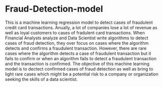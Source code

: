 # Fraud-Detection-model
This is a machine learning regression model to detect cases of fraudulent credit card transactions. 
Anually, a lot of companies lose a lot of revenue as well as loyal customers to cases of fradulent card transactions. When Financial Analysts analyze and Data Scientist write algorithms to detect cases of fraud detection, they over focus on cases where the algorithm detects and confirms a fraudulent transaction. However, there are rare cases where the algorithm detects a case of fraudulent transaction but it fails to confirm or when an algorithm fails to detect a fraudulent transaction and the transaction is confirmed. 
The objective of this machine learning model is to dectect confirmed cases of fraud detection as well as bring to light rare cases which might be a potential risk to a company or organization seeking the skills of a data scientist. 
